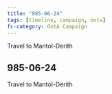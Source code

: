 ```yaml
---
title: "985-06-24"
tags: [timeline, campaign, oota]
fc-category: OotA Campaign
---
```

<span class='ob-timelines'
	data-date='985-06-24-00'
	data-title='Campaign: NAGA Adventures'
	data-class='orange'> Travel to Mantol-Derith </span>
## 985-06-24
Travel to Mantol-Derith
